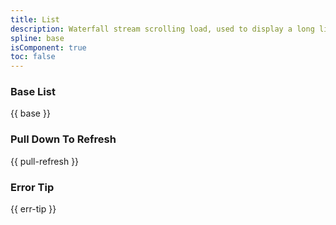 ```yaml
---
title: List
description: Waterfall stream scrolling load, used to display a long list. When the list is about to scroll to the bottom, an event is triggered and more list items are loaded.
spline: base
isComponent: true
toc: false
---
```


### Base List


{{ base }}

### Pull Down To Refresh

{{ pull-refresh }}

### Error Tip

{{ err-tip }}
